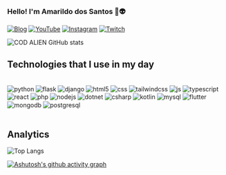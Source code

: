 
### Hello! I'm Amarildo dos Santos 👋👽

[![Blog](https://img.shields.io/website?label=CODALIEN.com&style=for-the-badge&url=https://codalien.com/)](https://codalien.com)
[![YouTube](https://img.shields.io/badge/YouTube-FF0000?style=for-the-badge&logo=youtube&logoColor=white)](https://www.youtube.com/@amarildodossantos00)
[![Instagram](https://img.shields.io/badge/Instagram-E4405F?style=for-the-badge&logo=instagram&logoColor=white)](https://www.instagram.com/@amarildodossantos00)
[![Twitch](https://img.shields.io/badge/Twitch-9146FF?style=for-the-badge&logo=twitch&logoColor=white)](https://www.twitch.com/@amarildodossantos00)

![COD ALIEN GitHub stats](https://github-readme-stats.vercel.app/api?username=amarildodossantos00&show_icons=true&theme=merko)

## Technologies that I use in my day

<div style="display: inline_block"><br/>
    <img align="center" alt="python" src="https://img.shields.io/badge/Python-14354C?style=for-the-badge&logo=python&logoColor=yellow" />
    <img align="center" alt="flask" src="https://img.shields.io/badge/Flask-000000?style=for-the-badge&logo=flask&logoColor=white" />
    <img align="center" alt="django" src="https://img.shields.io/badge/Django-092E20?style=for-the-badge&logo=django&logoColor=white" />
    <img align="center" alt="html5" src="https://img.shields.io/badge/HTML5-E34F26?style=for-the-badge&logo=html5&logoColor=white" />
    <img align="center" alt="css" src="https://img.shields.io/badge/CSS3-1572B6?style=for-the-badge&logo=css3&logoColor=white" />
    <img align="center" alt="tailwindcss" src="https://img.shields.io/badge/Tailwind_CSS-38B2AC?style=for-the-badge&logo=tailwind-css&logoColor=white" />
    <img align="center" alt="js" src="https://img.shields.io/badge/JavaScript-323330?style=for-the-badge&logo=javascript&logoColor=F7DF1E" />
    <img align="center" alt="typescript" src="https://img.shields.io/badge/TypeScript-007ACC?style=for-the-badge&logo=typescript&logoColor=white" />
    <img align="center" alt="react" src="https://img.shields.io/badge/React-20232A?style=for-the-badge&logo=react&logoColor=61DAFB" />
    <img align="center" alt="php" src="https://img.shields.io/badge/PHP-777BB4?style=for-the-badge&logo=php&logoColor=white" />
    <img align="center" alt="nodejs" src="https://img.shields.io/badge/Node.js-43853D?style=for-the-badge&logo=node.js&logoColor=white" />
    <img align="center" alt="dotnet" src="https://img.shields.io/badge/.NET-5C2D91?style=for-the-badge&logo=.net&logoColor=white" />
    <img align="center" alt="csharp" src="https://img.shields.io/badge/C%23-239120?style=for-the-badge&logo=c-sharp&logoColor=white" />
    <img align="center" alt="kotlin" src="https://img.shields.io/badge/Kotlin-0095D5?&style=for-the-badge&logo=kotlin&logoColor=white" />
    <img align="center" alt="mysql" src="https://img.shields.io/badge/MySQL-00000F?style=for-the-badge&logo=mysql&logoColor=white" />
    <img align="center" alt="flutter" src="https://img.shields.io/badge/Flutter-02569B?style=for-the-badge&logo=flutter&logoColor=white" />
    <img align="center" alt="mongodb" src="https://img.shields.io/badge/MongoDB-4EA94B?style=for-the-badge&logo=mongodb&logoColor=white" />
    <img align="center" alt="postgresql" src="https://img.shields.io/badge/PostgreSQL-316192?style=for-the-badge&logo=postgresql&logoColor=white" />
    <br/><br/>
</div>

## Analytics


![Top Langs](https://github-readme-stats.vercel.app/api/top-langs/?username=amarildodossantos00&theme=merko)

[![Ashutosh's github activity graph](https://github-readme-activity-graph.vercel.app/graph?username=amarildodossantos00&theme=merko)](https://github.com/ashutosh00710/github-readme-activity-graph)
